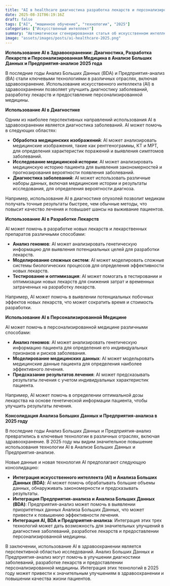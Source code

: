 ```yaml
---
title: "AI в healthcare диагностика разработка лекарств и персонализированная медицина в анализе больших данных и бизнес аналитике в 2025 году"
date: 2025-08-31T06:19:16Z
draft: false
tags: ["AI", "машинное обучение", "технологии", "2025"]
categories: ["Искусственный интеллект"]
summary: "Автоматически сгенерированная статья об искусственном интеллекте"
image: "assets/images/posts/ai-healthcare-2025.png"
---
```

**Использование AI в Здравоохранении: Диагностика, Разработка Лекарств и Персонализированная Медицина в Анализе Больших Данных и Предприятия-анализе 2025 года**

В последние годы Анализ Больших Данных (BDA) и Предприятия-анализ (BA) стали ключевыми технологиями в различных отраслях, включая здравоохранение. Использование искусственного интеллекта (AI) в здравоохранении позволяет улучшить диагностику заболеваний, разработку лекарств и предоставление персонализированной медицины.

**Использование AI в Диагностике**

Одним из наиболее перспективных направлений использования AI в здравоохранении является диагностика заболеваний. AI может помочь в следующих областях:

* **Обработка медицинских изображений**: AI может анализировать медицинские изображения, такие как рентгенограммы, КТ и МРТ, для определения характеристик поражений и выявления симптомов заболеваний.
* **Исследование медицинской истории**: AI может анализировать медицинскую историю пациента для выявления закономерностей и прогнозирования вероятности появления заболеваний.
* **Диагностика заболеваний**: AI может использовать различные наборы данных, включая медицинские истории и результаты исследования, для определения вероятности диагноза.

Например, использование AI в диагностике опухолей позволит медикам получать точные результаты быстрее, чем обычные методы, что повысит качество лечения и повышает шансы на выживание пациентов.

**Использование AI в Разработке Лекарств**

AI может помочь в разработке новых лекарств и лекарственных препаратов различными способами:

* **Анализ геномов**: AI может анализировать генетическую информацию для выявления потенциальных целей для разработки лекарств.
* **Моделирование сложных систем**: AI может моделировать сложные системы биологических процессов для определения эффективности новых лекарств.
* **Тестирование и оптимизация**: AI может помогать в тестировании и оптимизации новых лекарств для снижения затрат и временных затраченных на разработку лекарств.

Например, AI может помочь в выявлении потенциальных побочных эффектов новых лекарств, что может сократить время и стоимость разработки.

**Использование AI в Персонализированной Медицине**

AI может помочь в персонализированной медицине различными способами:

* **Анализ геномов**: AI может анализировать генетическую информацию пациента для определения его индивидуальных признаков и рисков заболевания.
* **Моделирование медицинских данных**: AI может модельровать медицинские данные пациента для определения наиболее эффективного лечения.
* **Предсказание результатов лечения**: AI может предсказывать результаты лечения с учетом индивидуальных характеристик пациента.

Например, AI может помочь в определении оптимальной дозы лекарства на основе генетической информации пациента, чтобы улучшить результаты лечения.

**Консолидация Анализа Больших Данных и Предприятия-анализа в 2025 году**

В последние годы Анализ Больших Данных и Предприятия-анализ превратились в ключевые технологии в различных отраслях, включая здравоохранение. В 2025 году мы видим значительное повышение использования технологии AI в Анализе Больших Данных и Предприятия-анализе.

Новые данные и новая технология AI предполагают следующую консолидацию:

* **Интеграция искусственного интеллекта (AI) и Анализа Больших Данных (BDA)**: AI может помочь обрабатывать большие объемы данных, обнаруживать закономерности и предсказывать результаты.
* **Интеграция Предприятия-анализа и Анализа Больших Данных (BDA)**: Предприятия-анализ может помочь в выявлении приоритетных данных Анализа Больших Данных, что может привести к повышению эффективности лечения.
* **Интеграция AI, BDA и Предприятия-анализа**: Интеграция этих трех технологий может дать возможность для значительных улучшений в диагностике заболеваний, разработке лекарств и предоставлении персонализированной медицины.

В заключении, использование AI в здравоохранении является перспективной областью исследований. Анализ Больших Данных и Предприятия-анализ могут помочь в улучшении диагностики заболеваний, разработке лекарств и предоставлении персонализированной медицины. Интеграция этих технологий в 2025 году может привести к значительным улучшениям в здравоохранении и повышении качества жизни пациентов.
